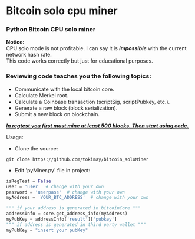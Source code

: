 # Bitcoin solo cpu miner
### Python Bitcoin CPU solo miner

**Notice:** </br>
CPU solo mode is not profitable. I can say it is ***impossible*** with the current network hash rate. </br>
This code works correctly but just for educational purposes. </br>

### Reviewing code teaches you the following topics:

* Communicate with the local bitcoin core.
* Calculate Merkel root.
* Calculate a Coinbase transaction (scriptSig, scriptPubkey, etc.).
* Generate a raw block (block serialization).
* Submit a new block on blockchain.


***[In regtest you first must mine at least 500 blocks. Then start using code. ](https://bitcoin.stackexchange.com/questions/101927/bitcoin-in-regtest-throw-bad-cb-height-at-block-no-500)***

Usage:

+ Clone the source:
````shell 
git clone https://github.com/tokimay/bitcoin_soloMiner
```` 
+ Edit 'pyMiner.py' file in project:

````python 
isRegTest = False
user = 'user'  # change with your own
password = 'userpass'  # change with your own
myAddress = 'YOUR_BTC_ADDRESS'  # change with your own

""" if your address is generated in bitcoinCore """
addressInfo = core.get_address_info(myAddress)
myPubKey = addressInfo['result']['pubkey']
""" if address is generated in third party wallet """
myPubKey = "insert your pubKey"
````

